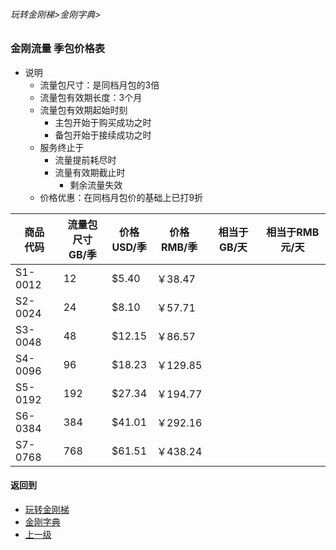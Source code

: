 ###### 玩转金刚梯>金刚字典>
### 金刚流量 季包价格表

- 说明
  - 流量包尺寸：是同档月包的3倍
  - 流量包有效期长度：3个月
  - 流量包有效期起始时刻
    - 主包开始于购买成功之时
    - 备包开始于接续成功之时
  - 服务终止于
    - 流量提前耗尽时
    - 流量有效期截止时
      - 剩余流量失效
  - 价格优惠：在同档月包价的基础上已打9折

|商品<Br>代码|流量包尺寸<Br>GB/季|价格<Br>USD/季|价格<Br>RMB/季| 相当于GB/天| 相当于RMB元/天|
|-------| ------|-------|----------|----------|----------| 
|S1-0012|     12|  $5.40|   ￥38.47| | |
|S2-0024|     24|  $8.10|   ￥57.71| | |
|S3-0048|     48| $12.15|   ￥86.57| | |
|S4-0096|     96| $18.23|  ￥129.85| | |
|S5-0192|    192| $27.34|  ￥194.77| | |
|S6-0384|    384| $41.01|  ￥292.16| | |
|S7-0768|    768| $61.51|  ￥438.24| | |


#### 返回到
- [玩转金刚梯](https://github.com/a2zitpro/web/blob/master/LadderFree/A.md)
- [金刚字典](https://github.com/a2zitpro/web/blob/master/LadderFree/kkDictionary/KKDictionary.md)
- [上一级](https://github.com/a2zitpro/web/blob/master/LadderFree/kkDictionary/KKDatatrafficPriceOfLadderKKID_V2.md)
